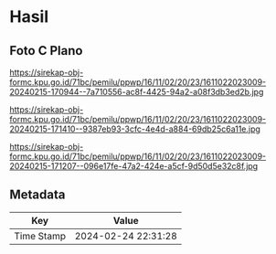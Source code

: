 # Hasil

## Foto C Plano

https://sirekap-obj-formc.kpu.go.id/71bc/pemilu/ppwp/16/11/02/20/23/1611022023009-20240215-170944--7a710556-ac8f-4425-94a2-a08f3db3ed2b.jpg

https://sirekap-obj-formc.kpu.go.id/71bc/pemilu/ppwp/16/11/02/20/23/1611022023009-20240215-171410--9387eb93-3cfc-4e4d-a884-69db25c6a11e.jpg

https://sirekap-obj-formc.kpu.go.id/71bc/pemilu/ppwp/16/11/02/20/23/1611022023009-20240215-171207--096e17fe-47a2-424e-a5cf-9d50d5e32c8f.jpg


## Metadata

| Key        | Value               |
| ---------- | ------------------- |
| Time Stamp | 2024-02-24 22:31:28 |



